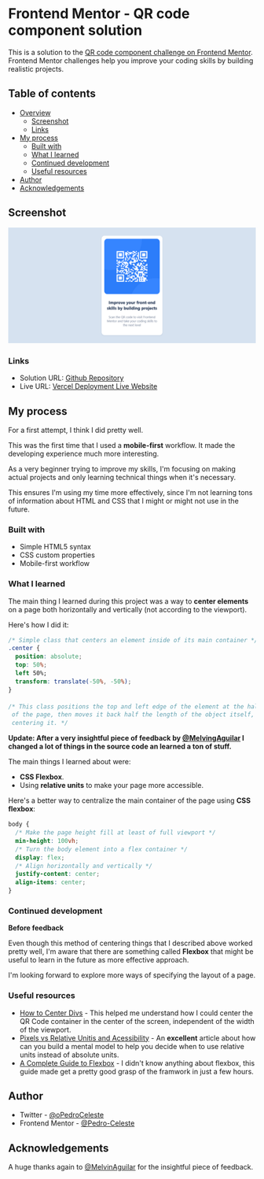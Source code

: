 # Frontend Mentor - QR code component solution

This is a solution to the [QR code component challenge on Frontend Mentor](https://www.frontendmentor.io/challenges/qr-code-component-iux_sIO_H). Frontend Mentor challenges help you improve your coding skills by building realistic projects. 

## Table of contents

- [Overview](#overview)
  - [Screenshot](#screenshot)
  - [Links](#links)
- [My process](#my-process)
  - [Built with](#built-with)
  - [What I learned](#what-i-learned)
  - [Continued development](#continued-development)
  - [Useful resources](#useful-resources)
- [Author](#author)
- [Acknowledgements](#acknowledgements)

## Screenshot

![](./images/Result-Screenshot.png)

### Links

- Solution URL: [Github Repository](https://github.com/Pedro-Celeste/qr-code-component)
- Live URL: [Vercel Deployment Live Website](https://qr-code-challenge-beta.vercel.app/)

## My process

For a first attempt, I think I did pretty well.

This was the first time that I used a **mobile-first** workflow. It made the developing experience much more interesting.

As a very beginner trying to improve my skills, I'm focusing on making actual projects and only learning technical things when it's necessary.

This ensures I'm using my time more effectively, since I'm not learning tons of information about HTML and CSS that I might or might not use in the future.

### Built with

- Simple HTML5 syntax
- CSS custom properties
- Mobile-first workflow

### What I learned

The main thing I learned during this project was a way to **center elements** on a page both horizontally and vertically (not according to the viewport).

Here's how I did it:

```css
/* Simple class that centers an element inside of its main container */
.center {
  position: absolute;
  top: 50%;
  left 50%;
  transform: translate(-50%, -50%);
}

/* This class positions the top and left edge of the element at the halfway point
 of the page, then moves it back half the length of the object itself, completely
 centering it. */
```

**Update: After a very insightful piece of feedback by [@MelvingAguilar](https://www.frontendmentor.io/profile/MelvinAguilar) I changed a lot of things in the source code an learned a ton of stuff.**

The main things I learned about were:
- **CSS Flexbox**.
- Using **relative units** to make your page more accessible.

Here's a better way to centralize the main container of the page using **CSS flexbox**:

```css
body {
  /* Make the page height fill at least of full viewport */
  min-height: 100vh;
  /* Turn the body element into a flex container */
  display: flex;
  /* Align horizontally and vertically */
  justify-content: center;
  align-items: center;
}
```

### Continued development

**Before feedback**

Even though this method of centering things that I described above worked pretty well, I'm aware that there are something called **Flexbox** that might be useful to learn in the future as more effective approach.

I'm looking forward to explore more ways of specifying the layout of a page.

### Useful resources

- [How to Center Divs](https://blog.hubspot.com/website/center-div-css) - This helped me understand how I could center the QR Code container in the center of the screen, independent of the width of the viewport.
- [Pixels vs Relative Unitis and Acessibility](https://www.joshwcomeau.com/css/surprising-truth-about-pixels-and-accessibility/#widths-and-heights-9) - An **excellent** article about how can you build a mental model to help you decide when to use relative units instead of absolute units.
- [A Complete Guide to Flexbox](https://www.joshwcomeau.com/css/surprising-truth-about-pixels-and-accessibility/#widths-and-heights-9) - I didn't know anything about flexbox, this guide made get a pretty good grasp of the framwork in just a few hours.

## Author

- Twitter - [@oPedroCeleste](https://www.twitter.com/oPedroCeleste)
- Frontend Mentor - [@Pedro-Celeste](https://www.frontendmentor.io/profile/Pedro-Celeste)

## Acknowledgements 

A huge thanks again to [@MelvinAguilar](https://www.frontendmentor.io/profile/MelvinAguilar) for the insightful piece of feedback.
